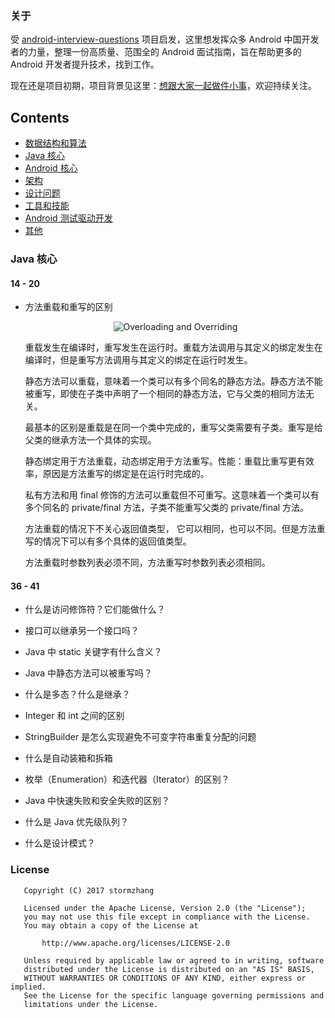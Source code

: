 ### 关于

受 [android-interview-questions](https://github.com/MindorksOpenSource/android-interview-questions) 项目启发，这里想发挥众多 Android 中国开发者的力量，整理一份高质量、范围全的 Android 面试指南，旨在帮助更多的 Android 开发者提升技术，找到工作。

现在还是项目初期，项目背景见这里：[想跟大家一起做件小事](http://mp.weixin.qq.com/s/t038R0bDDZ6dg4bwDoj2cQ)，欢迎持续关注。

## Contents
 * [数据结构和算法](#data-structures-and-algorithms)
 * [Java 核心](#java-核心)
 * [Android 核心](#core-android)
 * [架构](#architecture)
 * [设计问题](#design-problem)
 * [工具和技能](#tools-and-technologies)
 * [Android 测试驱动开发](#android-test-driven-development)
 * [其他](#others)


### Java 核心

#### 14 - 20
* 方法重载和重写的区别
    <p align="center">
        <img alt="Overloading and Overriding" src="https://github.com/codeshef/android-interview-questions/blob/master/assets/overloading-vs-overriding.png">
    </p>

    重载发生在编译时，重写发生在运行时。重载方法调用与其定义的绑定发生在编译时，但是重写方法调用与其定义的绑定在运行时发生。

    静态方法可以重载，意味着一个类可以有多个同名的静态方法。静态方法不能被重写，即使在子类中声明了一个相同的静态方法，它与父类的相同方法无关。

    最基本的区别是重载是在同一个类中完成的，重写父类需要有子类。重写是给父类的继承方法一个具体的实现。

    静态绑定用于方法重载，动态绑定用于方法重写。性能：重载比重写更有效率，原因是方法重写的绑定是在运行时完成的。

    私有方法和用 final 修饰的方法可以重载但不可重写。这意味着一个类可以有多个同名的 private/final 方法，子类不能重写父类的 private/final 方法。

    方法重载的情况下不关心返回值类型， 它可以相同，也可以不同。但是方法重写的情况下可以有多个具体的返回值类型。

    方法重载时参数列表必须不同，方法重写时参数列表必须相同。

#### 36 - 41    
* 什么是访问修饰符？它们能做什么？
* 接口可以继承另一个接口吗？
* Java 中 static 关键字有什么含义？
* Java 中静态方法可以被重写吗？
* 什么是多态？什么是继承？
* Integer 和 int 之间的区别



* StringBuilder 是怎么实现避免不可变字符串重复分配的问题
* 什么是自动装箱和拆箱
* 枚举（Enumeration）和迭代器（Iterator）的区别？
* Java 中快速失败和安全失败的区别？
* 什么是 Java 优先级队列？
* 什么是设计模式？

### License
```
   Copyright (C) 2017 stormzhang

   Licensed under the Apache License, Version 2.0 (the "License");
   you may not use this file except in compliance with the License.
   You may obtain a copy of the License at

       http://www.apache.org/licenses/LICENSE-2.0

   Unless required by applicable law or agreed to in writing, software
   distributed under the License is distributed on an "AS IS" BASIS,
   WITHOUT WARRANTIES OR CONDITIONS OF ANY KIND, either express or implied.
   See the License for the specific language governing permissions and
   limitations under the License.
```
